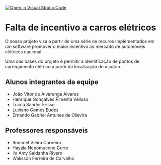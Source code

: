[![Open in Visual Studio Code](https://classroom.github.com/assets/open-in-vscode-2e0aaae1b6195c2367325f4f02e2d04e9abb55f0b24a779b69b11b9e10269abc.svg)](https://classroom.github.com/online_ide?assignment_repo_id=15990126&assignment_repo_type=AssignmentRepo)
# Falta de incentivo a carros elétricos

O nosso projeto visa a partir de uma série de recuros implementados em um software promover o maior incentivo ao mercado de automóveis elétricos nacional.

Uma das bases do projeto é permitir a identificação de pontos de carregamento elétrico a partir da localização do usuário.

## Alunos integrantes da equipe

* João Vitor de Alvarenga Alvares
* Henrique Gonçalves Pimenta Velloso
* Lucca Sander Frisso
* Luciano Gomes Eudes
* Ernando Gabriel Antunes de Olievira

## Professores responsáveis

* Rommel Vieira Carneiro
* Hayala Nepomuceno Curto
* Ilo Amy Saldanha Rivero
* Walisson Ferreira de Carvalho 



    